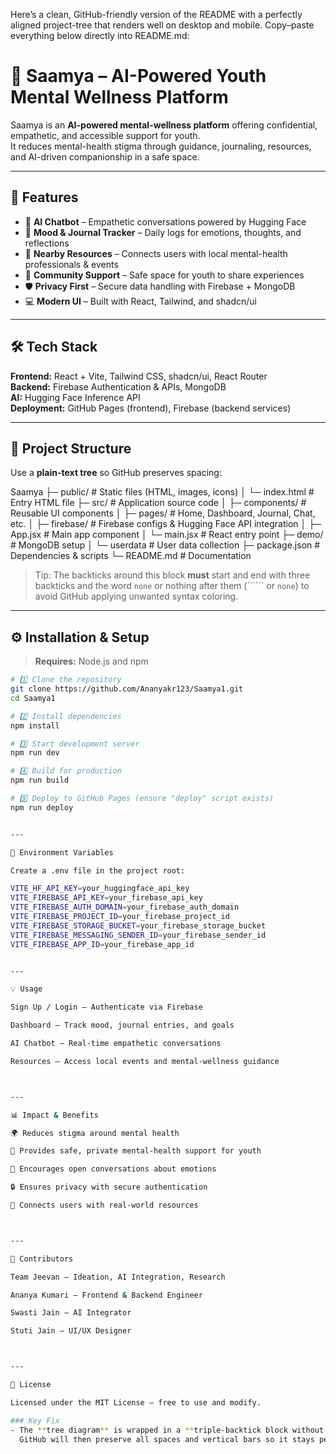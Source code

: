 Here’s a clean, GitHub-friendly version of the README with a perfectly aligned project-tree that renders well on desktop and mobile.
Copy–paste everything below directly into README.md:

# 🌸 Saamya – AI-Powered Youth Mental Wellness Platform

Saamya is an **AI-powered mental-wellness platform** offering confidential, empathetic, and accessible support for youth.  
It reduces mental-health stigma through guidance, journaling, resources, and AI-driven companionship in a safe space.

---

## 🚀 Features
- 🤖 **AI Chatbot** – Empathetic conversations powered by Hugging Face  
- 📅 **Mood & Journal Tracker** – Daily logs for emotions, thoughts, and reflections  
- 📍 **Nearby Resources** – Connects users with local mental-health professionals & events  
- 👥 **Community Support** – Safe space for youth to share experiences  
- 🛡️ **Privacy First** – Secure data handling with Firebase + MongoDB  
- 💻 **Modern UI** – Built with React, Tailwind, and shadcn/ui  

---

## 🛠️ Tech Stack
**Frontend:** React + Vite, Tailwind CSS, shadcn/ui, React Router  
**Backend:** Firebase Authentication & APIs, MongoDB  
**AI:** Hugging Face Inference API  
**Deployment:** GitHub Pages (frontend), Firebase (backend services)

---

## 📂 Project Structure
Use a **plain-text tree** so GitHub preserves spacing:

Saamya ├─ public/                 # Static files (HTML, images, icons) │  └─ index.html           # Entry HTML file ├─ src/                    # Application source code │  ├─ components/          # Reusable UI components │  ├─ pages/               # Home, Dashboard, Journal, Chat, etc. │  ├─ firebase/            # Firebase configs & Hugging Face API integration │  ├─ App.jsx              # Main app component │  └─ main.jsx             # React entry point ├─ demo/                   # MongoDB setup │  └─ userdata             # User data collection ├─ package.json            # Dependencies & scripts └─ README.md               # Documentation

> Tip: The backticks around this block **must** start and end with three backticks and the word `none` or nothing after them (`````` or ```none```) to avoid GitHub applying unwanted syntax coloring.

---

## ⚙️ Installation & Setup
> **Requires:** Node.js and npm

```bash
# 1️⃣ Clone the repository
git clone https://github.com/Ananyakr123/Saamya1.git
cd Saamya1

# 2️⃣ Install dependencies
npm install

# 3️⃣ Start development server
npm run dev

# 4️⃣ Build for production
npm run build

# 5️⃣ Deploy to GitHub Pages (ensure "deploy" script exists)
npm run deploy


---

🔑 Environment Variables

Create a .env file in the project root:

VITE_HF_API_KEY=your_huggingface_api_key
VITE_FIREBASE_API_KEY=your_firebase_api_key
VITE_FIREBASE_AUTH_DOMAIN=your_firebase_auth_domain
VITE_FIREBASE_PROJECT_ID=your_firebase_project_id
VITE_FIREBASE_STORAGE_BUCKET=your_firebase_storage_bucket
VITE_FIREBASE_MESSAGING_SENDER_ID=your_firebase_sender_id
VITE_FIREBASE_APP_ID=your_firebase_app_id


---

💡 Usage

Sign Up / Login – Authenticate via Firebase

Dashboard – Track mood, journal entries, and goals

AI Chatbot – Real-time empathetic conversations

Resources – Access local events and mental-wellness guidance



---

📊 Impact & Benefits

🌍 Reduces stigma around mental health

🧠 Provides safe, private mental-health support for youth

💬 Encourages open conversations about emotions

🔒 Ensures privacy with secure authentication

🤝 Connects users with real-world resources



---

👥 Contributors

Team Jeevan – Ideation, AI Integration, Research

Ananya Kumari – Frontend & Backend Engineer

Swasti Jain – AI Integrator

Stuti Jain – UI/UX Designer



---

📜 License

Licensed under the MIT License – free to use and modify.

### Key Fix
- The **tree diagram** is wrapped in a **triple-backtick block without a language hint** (` ``` ` or ` ```none `).  
  GitHub will then preserve all spaces and vertical bars so it stays perfectly aligned in dark mode and on mobile.


